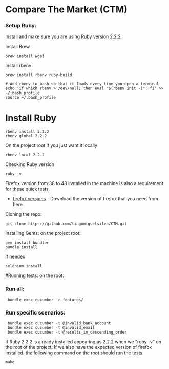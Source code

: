 Compare The Market (CTM)
===

### Setup Ruby:
Install and make sure you are using Ruby version 2.2.2

Install Brew
 ```
 brew install wget
 ```

Install rbenv
 ```
 brew install rbenv ruby-build

 # Add rbenv to bash so that it loads every time you open a terminal
 echo 'if which rbenv > /dev/null; then eval "$(rbenv init -)"; fi' >> ~/.bash_profile
 source ~/.bash_profile
 ```
 # Install Ruby
  ```
 rbenv install 2.2.2
 rbenv global 2.2.2
  ```
 On the project root if you just want it locally
  ```
 rbenv local 2.2.2
  ```

 Checking Ruby version
  ```
 ruby -v
  ```
Firefox version from 38 to 48 installed in the machine is also a requirement for these quick tests.

- [firefox versions](https://ftp.mozilla.org/pub/firefox/releases/) - Download the version of firefox that you need from here


Cloning the repo:
```
git clone https://github.com/tiagomiguelsilva/CTM.git
```

Installing Gems:
on the project root:
```
gem install bundler
bundle install
```
if needed
```
selenium install
```

#Running tests:
 on the root:
### Run all:
```
 bundle exec cucumber -r features/
```
### Run specific scenarios:
```
 bundle exec cucumber -t @invalid_bank_account
 bundle exec cucumber -t @invalid_email
 bundle exec cucumber -t @results_in_descending_order
```

If Ruby 2.2.2 is already installed appearing as 2.2.2 when we "ruby -v" on the root of the project.
If we also have the expected version of firefox installed.
the following command on the root should run the tests.
```
make
```
